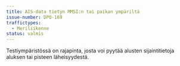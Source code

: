 ```yaml
---
title: AIS-data tietyn MMSI:n tai paikan ympäriltä
issue-number: DPO-169
traffictypes:
  - Meriliikenne
status: valmis
---
```


Testiympäristössä on rajapinta, josta voi pyytää alusten sijaintitietoja aluksen tai pisteen läheisyydestä.